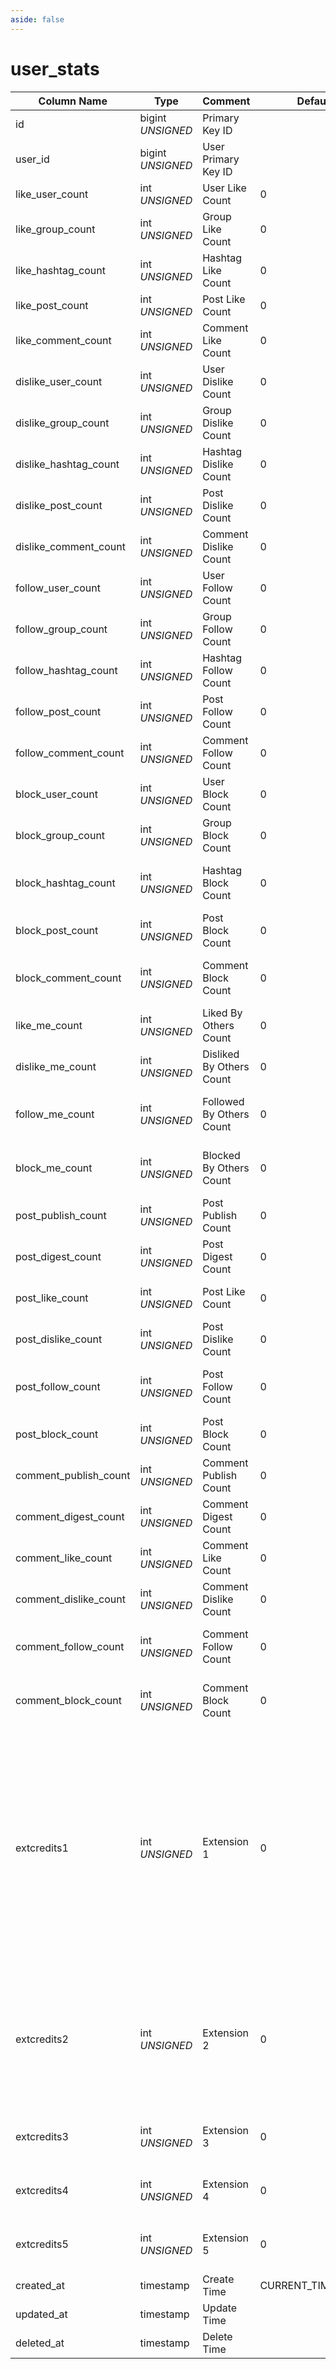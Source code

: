 ```yaml
---
aside: false
---
```


# user_stats

| Column Name | Type | Comment | Default | Null | Remark |
| --- | --- | --- | --- | --- | --- |
| id | bigint *UNSIGNED* | Primary Key ID |  | NO | Auto Increment |
| user_id | bigint *UNSIGNED* | User Primary Key ID |  | NO | Related field [users->id](users.md) |
| like_user_count | int *UNSIGNED* | User Like Count | 0 | NO | Total number of users I liked |
| like_group_count | int *UNSIGNED* | Group Like Count | 0 | NO | Total number of groups I liked |
| like_hashtag_count | int *UNSIGNED* | Hashtag Like Count | 0 | NO | Total number of hashtags I liked |
| like_post_count | int *UNSIGNED* | Post Like Count | 0 | NO | Total number of posts I liked |
| like_comment_count | int *UNSIGNED* | Comment Like Count | 0 | NO | Total number of comments I liked |
| dislike_user_count | int *UNSIGNED* | User Dislike Count | 0 | NO | Total number of users I disliked |
| dislike_group_count | int *UNSIGNED* | Group Dislike Count | 0 | NO | Total number of groups I disliked |
| dislike_hashtag_count | int *UNSIGNED* | Hashtag Dislike Count | 0 | NO | Total number of hashtags I disliked |
| dislike_post_count | int *UNSIGNED* | Post Dislike Count | 0 | NO | Total number of posts I disliked |
| dislike_comment_count | int *UNSIGNED* | Comment Dislike Count | 0 | NO | Total number of comments I disliked |
| follow_user_count | int *UNSIGNED* | User Follow Count | 0 | NO | Total number of users I follow |
| follow_group_count | int *UNSIGNED* | Group Follow Count | 0 | NO | Total number of groups I follow |
| follow_hashtag_count | int *UNSIGNED* | Hashtag Follow Count | 0 | NO | Total number of hashtags I follow (collected) |
| follow_post_count | int *UNSIGNED* | Post Follow Count | 0 | NO | Total number of posts I follow (collected) |
| follow_comment_count | int *UNSIGNED* | Comment Follow Count | 0 | NO | Total number of comments I follow (collected) |
| block_user_count | int *UNSIGNED* | User Block Count | 0 | NO | Total number of users I blocked (blacklisted) |
| block_group_count | int *UNSIGNED* | Group Block Count | 0 | NO | Total number of groups I blocked (not interested) |
| block_hashtag_count | int *UNSIGNED* | Hashtag Block Count | 0 | NO | Total number of hashtags I blocked (not interested) |
| block_post_count | int *UNSIGNED* | Post Block Count | 0 | NO | Total number of posts I blocked (not interested) |
| block_comment_count | int *UNSIGNED* | Comment Block Count | 0 | NO | Total number of comments I blocked (not interested) |
| like_me_count | int *UNSIGNED* | Liked By Others Count | 0 | NO | Number of people who liked me |
| dislike_me_count | int *UNSIGNED* | Disliked By Others Count | 0 | NO | Number of people who disliked me |
| follow_me_count | int *UNSIGNED* | Followed By Others Count | 0 | NO | Number of people who follow me (fans count) |
| block_me_count | int *UNSIGNED* | Blocked By Others Count | 0 | NO | Number of people who blocked (blacklisted) me |
| post_publish_count | int *UNSIGNED* | Post Publish Count | 0 | NO | Total number of posts I published |
| post_digest_count | int *UNSIGNED* | Post Digest Count | 0 | NO | Total number of my featured posts |
| post_like_count | int *UNSIGNED* | Post Like Count | 0 | NO | Total number of my posts liked by others |
| post_dislike_count | int *UNSIGNED* | Post Dislike Count | 0 | NO | Total number of my posts disliked by others |
| post_follow_count | int *UNSIGNED* | Post Follow Count | 0 | NO | Total number of my posts followed by others |
| post_block_count | int *UNSIGNED* | Post Block Count | 0 | NO | Total number of my posts blocked by others |
| comment_publish_count | int *UNSIGNED* | Comment Publish Count | 0 | NO | Total number of comments I published |
| comment_digest_count | int *UNSIGNED* | Comment Digest Count | 0 | NO | Total number of my featured comments |
| comment_like_count | int *UNSIGNED* | Comment Like Count | 0 | NO | Total number of my comments liked by others |
| comment_dislike_count | int *UNSIGNED* | Comment Dislike Count | 0 | NO | Total number of my comments disliked by others |
| comment_follow_count | int *UNSIGNED* | Comment Follow Count | 0 | NO | Total number of my comments followed by others |
| comment_block_count | int *UNSIGNED* | Comment Block Count | 0 | NO | Total number of my comments blocked by others |
| extcredits1 | int *UNSIGNED* | Extension 1 | 0 | NO | Spare field, used by plugins to add or subtract values and define names, named storage in the system configuration table<br>extcredits1_name This key defines the extension name, for example: Points<br>extcredits1_unit This key defines the extension unit, for example: Points |
| extcredits2 | int *UNSIGNED* | Extension 2 | 0 | NO | extcredits2_name This key defines the extension name, for example: Gold Coins<br>extcredits2_unit This key defines the extension unit, for example: Pieces |
| extcredits3 | int *UNSIGNED* | Extension 3 | 0 | NO | As above, leaving blank means not defining a name or unit |
| extcredits4 | int *UNSIGNED* | Extension 4 | 0 | NO | As above, leaving blank means not defining a name or unit |
| extcredits5 | int *UNSIGNED* | Extension 5 | 0 | NO | As above, leaving blank means not defining a name or unit |
| created_at | timestamp | Create Time | CURRENT_TIMESTAMP | NO |  |
| updated_at | timestamp | Update Time |  | YES |  |
| deleted_at | timestamp | Delete Time |  | YES |  |